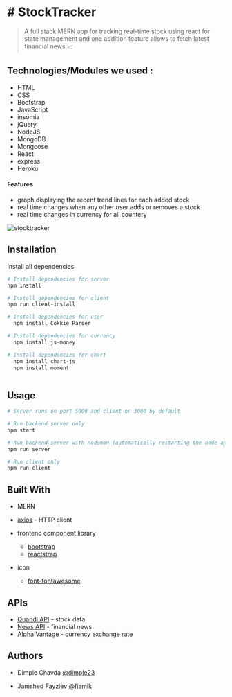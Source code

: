 # # StockTracker

> A full stack MERN app for tracking real-time stock using react for state management and one addition feature allows to fetch latest financial news.:chart_with_upwards_trend:



## Technologies/Modules we used :
 
- HTML
- CSS
- Bootstrap
- JavaScript
- insomia
- jQuery
- NodeJS
- MongoDB
- Mongoose
- React
- express
- Heroku

#### Features

* graph displaying the recent trend lines for each added stock 
* real time changes when any other user adds or removes a stock
* real time changes in currency for all countery   

![stocktracker]()



## Installation

Install all dependencies

```bash
# Install dependencies for server
npm install

# Install dependencies for client
npm run client-install

# Install dependencies for user
  npm install Cokkie Parser

# Install dependencies for currency
  npm install js-money

# Install dependencies for chart
  npm install chart-js
  npm install moment



```

## Usage

```bash
# Server runs on port 5000 and client on 3000 by default

# Run backend server only
npm start

# Run backend server with nodemon (automatically restarting the node application)
npm run server

# Run client only
npm run client

```

## Built With

* MERN
* [axios](https://github.com/axios/axios) - HTTP client
* frontend component library

    * [bootstrap](https://getbootstrap.com/)
    * [reactstrap](https://reactstrap.github.io/)
* icon
    * [font-fontawesome](https://fontawesome.com/)

## APIs

* [Quandl API](https://www.quandl.com/tools/api) - stock data
* [News API](https://newsapi.org/) - financial news
* [Alpha Vantage](https://www.alphavantage.co) - currency exchange rate

## Authors
  
  
  * Dimple Chavda [@dimple23](https://github.com/dimple23) 
  
      
  *  Jamshed Fayziev [@fjamik](https://github.com/fjamik)
